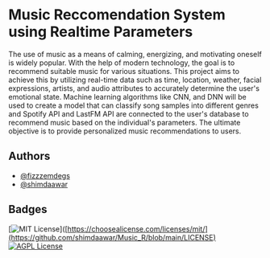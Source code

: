 
# Music Reccomendation System using Realtime Parameters  

The use of music as a means of calming, energizing, and motivating oneself is widely popular. With the help of modern technology, the goal is to recommend suitable music for various situations. This project aims to achieve this by utilizing real-time data such as time, location, weather, facial expressions, artists, and audio attributes to accurately determine the user's emotional state. Machine learning algorithms like CNN, and DNN will be used to create a model that can classify song samples into different genres and Spotify API and LastFM API are connected to the user's database to recommend music based on the individual's parameters. The ultimate objective is to provide personalized music recommendations to users.

## Authors

- [@fizzzemdegs](https://github.com/fizzzemdegs)
- [@shimdaawar](https://github.com/shimdaawar)



## Badges

[![MIT License](https://img.shields.io/badge/License-MIT-green.svg)]([https://choosealicense.com/licenses/mit/](https://github.com/shimdaawar/Music_R/blob/main/LICENSE)
[![AGPL License](https://img.shields.io/badge/python-3.9.0-blue)]()

